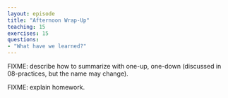 ```yaml
---
layout: episode
title: "Afternoon Wrap-Up"
teaching: 15
exercises: 15
questions:
- "What have we learned?"
---
```

FIXME: describe how to summarize with one-up, one-down (discussed in 08-practices, but the name may change).

FIXME: explain homework.
